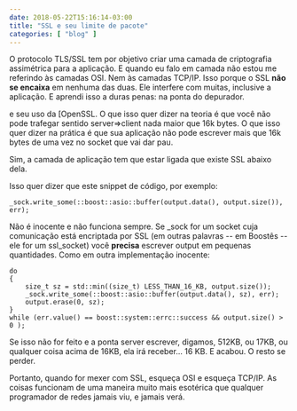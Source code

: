 ```yaml
---
date: 2018-05-22T15:16:14-03:00
title: "SSL e seu limite de pacote"
categories: [ "blog" ]
---
```

O protocolo TLS/SSL tem por objetivo criar uma camada de criptografia assimétrica para a aplicação. E quando eu falo em camada não estou me referindo às camadas OSI. Nem às camadas TCP/IP. Isso porque o SSL **não se encaixa** em nenhuma das duas. Ele interfere com muitas, inclusive a aplicação. E aprendi isso a duras penas: na ponta do depurador.

 e seu uso da [OpenSSL. O que isso quer dizer na teoria é que você não pode trafegar sentido server=>client nada maior que 16k bytes. O que isso quer dizer na prática é que sua aplicação não pode escrever mais que 16k bytes de uma vez no socket que vai dar pau.

Sim, a camada de aplicação tem que estar ligada que existe SSL abaixo dela.

Isso quer dizer que este snippet de código, por exemplo:

```
_sock.write_some(::boost::asio::buffer(output.data(), output.size()), err);
```

Não é inocente e não funciona sempre. Se _sock for um socket cuja comunicação está encriptada por SSL (em outras palavras -- em Boostês -- ele for um ssl_socket) você **precisa** escrever output em pequenas quantidades. Como em outra implementação inocente:

```
do
{
    size_t sz = std::min((size_t) LESS_THAN_16_KB, output.size());
    _sock.write_some(::boost::asio::buffer(output.data(), sz), err);
    output.erase(0, sz);
}
while (err.value() == boost::system::errc::success && output.size() > 0 );
```

Se isso não for feito e a ponta server escrever, digamos, 512KB, ou 17KB, ou qualquer coisa acima de 16KB, ela irá receber... 16 KB. E acabou. O resto se perder.

Portanto, quando for mexer com SSL, esqueça OSI e esqueça TCP/IP. As coisas funcionam de uma maneira muito mais esotérica que qualquer programador de redes jamais viu, e jamais verá.
